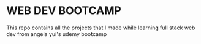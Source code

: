 # WEB DEV BOOTCAMP
This repo contains all the projects that I made while learning full stack web dev from angela yui's udemy bootcamp
